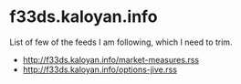 # f33ds.kaloyan.info

List of few of the feeds I am following, which I need to trim.

* http://f33ds.kaloyan.info/market-measures.rss
* http://f33ds.kaloyan.info/options-jive.rss
